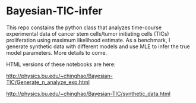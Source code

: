 # Bayesian-TIC-infer

This repo constains the python class that analyzes time-course experimental data of cancer stem cells/tumor initiating cells (TICs) proliferation using maximum likelihood estimate. As a benchmark, I generate synthetic data with different models and use MLE to infer the true model parameters. More details to come.

HTML versions of these notebooks are here:

http://physics.bu.edu/~chinghao/Bayesian-TIC/Generate_n_analyze_exp.html

http://physics.bu.edu/~chinghao/Bayesian-TIC/synthetic_data.html
